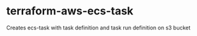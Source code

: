 # terraform-aws-ecs-task
Creates ecs-task with task definition and task run definition on s3 bucket
